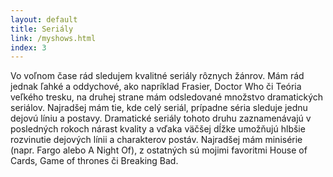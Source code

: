 ```yaml
---
layout: default
title: Seriály
link: /myshows.html
index: 3
---
```


Vo voľnom čase rád sledujem kvalitné seriály rôznych žánrov. Mám rád jednak ľahké a oddychové, ako napríklad Frasier, Doctor Who či Teória veľkého tresku, na druhej strane mám odsledované množstvo dramatických seriálov. Najradšej mám tie, kde celý seriál, prípadne séria sleduje jednu dejovú líniu a postavy. Dramatické seriály tohoto druhu zaznamenávajú v posledných rokoch nárast kvality a vďaka väčšej dĺžke umožňujú hlbšie rozvinutie dejových línii a charakterov postáv. Najradšej mám minisérie (napr. Fargo alebo A Night Of), z ostatných sú mojimi favoritmi House of Cards, Game of thrones či Breaking Bad.
